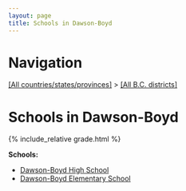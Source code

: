 ```yaml
---
layout: page
title: Schools in Dawson-Boyd
---
```

# Navigation

[[All countries/states/provinces]](../..) > [[All B.C. districts]](..)

# Schools in Dawson-Boyd

{% include_relative grade.html %}

**Schools:**

- [Dawson-Boyd High School](Dawson-Boyd_High_School.md)
- [Dawson-Boyd Elementary School](Dawson-Boyd_Elementary_School.md)
